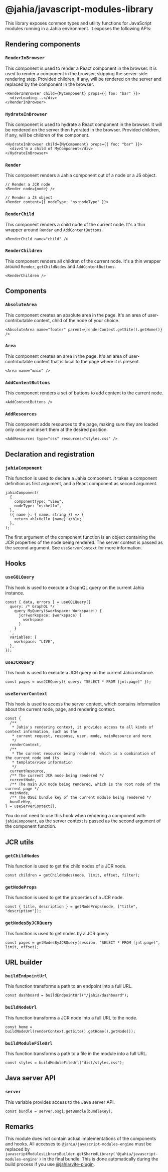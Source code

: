 # @jahia/javascript-modules-library

This library exposes common types and utility functions for JavaScript modules running in a Jahia environment. It exposes the following APIs:

## Rendering components

### `RenderInBrowser`

This component is used to render a React component in the browser. It is used to render a component in the browser, skipping the server-side rendering step. Provided children, if any, will be rendered on the server and replaced by the component in the browser.

```tsx
<RenderInBrowser child={MyComponent} props={{ foo: "bar" }}>
  <div>Loading...</div>
</RenderInBrowser>
```

### `HydrateInBrowser`

This component is used to hydrate a React component in the browser. It will be rendered on the server then hydrated in the browser. Provided children, if any, will be children of the component.

```tsx
<HydrateInBrowser child={MyComponent} props={{ foo: "bar" }}>
  <div>I'm a child of MyComponent</div>
</HydrateInBrowser>
```

### `Render`

This component renders a Jahia component out of a node or a JS object.

```tsx
// Render a JCR node
<Render node={node} />

// Render a JS object
<Render content={{ nodeType: "ns:nodeType" }}>
```

### `RenderChild`

This component renders a child node of the current node. It's a thin wrapper around `Render` and `AddContentButtons`.

```tsx
<RenderChild name="child" />
```

### `RenderChildren`

This component renders all children of the current node. It's a thin wrapper around `Render`, `getChildNodes` and `AddContentButtons`.

```tsx
<RenderChildren />
```

## Components

### `AbsoluteArea`

This component creates an absolute area in the page. It's an area of user-contributable content, child of the node of your choice.

```tsx
<AbsoluteArea name="footer" parent={renderContext.getSite().getHome()} />
```

### `Area`

This component creates an area in the page. It's an area of user-contributable content that is local to the page where it is present.

```tsx
<Area name="main" />
```

### `AddContentButtons`

This component renders a set of buttons to add content to the current node.

```tsx
<AddContentButtons />
```

### `AddResources`

This component adds resources to the page, making sure they are loaded only once and insert them at the desired position.

```tsx
<AddResources type="css" resources="styles.css" />
```

## Declaration and registration

### `jahiaComponent`

This function is used to declare a Jahia component. It takes a component definition as first argument, and a React component as second argument.

```tsx
jahiaComponent(
  {
    componentType: "view",
    nodeType: "ns:hello",
  },
  ({ name }: { name: string }) => {
    return <h1>Hello {name}!</h1>;
  },
);
```

The first argument of the component function is an object containing the JCR properties of the node being rendered. The server context is passed as the second argument. See `useServerContext` for more information.

## Hooks

### `useGQLQuery`

This hook is used to execute a GraphQL query on the current Jahia instance.

```tsx
const { data, errors } = useGQLQuery({
  query: /* GraphQL */ `
    query MyQuery($workspace: Workspace!) {
      jcr(workspace: $workspace) {
        workspace
      }
    }
  `,
  variables: {
    workspace: "LIVE",
  },
});
```

### `useJCRQuery`

This hook is used to execute a JCR query on the current Jahia instance.

```tsx
const pages = useJCRQuery({ query: "SELECT * FROM [jnt:page]" });
```

### `useServerContext`

This hook is used to access the server context, which contains information about the current node, page, and rendering context.

```tsx
const {
  /**
   * Jahia's rendering context, it provides access to all kinds of context information, such as the
   * current request, response, user, mode, mainResource and more
   */
  renderContext,
  /**
   * The current resource being rendered, which is a combination of the current node and its
   * template/view information
   */
  currentResource,
  /** The current JCR node being rendered */
  currentNode,
  /** The main JCR node being rendered, which is the root node of the current page */
  mainNode,
  /** The OSGi bundle key of the current module being rendered */
  bundleKey,
} = useServerContext();
```

You do not need to use this hook when rendering a component with `jahiaComponent`, as the server context is passed as the second argument of the component function.

## JCR utils

### `getChildNodes`

This function is used to get the child nodes of a JCR node.

```tsx
const children = getChildNodes(node, limit, offset, filter);
```

### `getNodeProps`

This function is used to get the properties of a JCR node.

```tsx
const { title, description } = getNodeProps(node, ["title", "description"]);
```

### `getNodesByJCRQuery`

This function is used to get nodes by a JCR query.

```tsx
const pages = getNodesByJCRQuery(session, "SELECT * FROM [jnt:page]", limit, offset);
```

## URL builder

### `buildEndpointUrl`

This function transforms a path to an endpoint into a full URL.

```tsx
const dashboard = buildEndpointUrl("/jahia/dashboard");
```

### `buildNodeUrl`

This function transforms a JCR node into a full URL to the node.

```tsx
const home = buildNodeUrl(renderContext.getSite().getHome().getNode());
```

### `buildModuleFileUrl`

This function transforms a path to a file in the module into a full URL.

```tsx
const styles = buildModuleFileUrl("dist/styles.css");
```

## Java server API

### `server`

This variable provides access to the Java server API.

```tsx
const bundle = server.osgi.getBundle(bundleKey);
```

## Remarks

This module does not contain actual implementations of the components and hooks. All accesses to `@jahia/javascript-modules-engine` must be replaced by `javascriptModulesLibraryBuilder.getSharedLibrary('@jahia/javascript-modules-engine')` in the final bundle. This is done automatically during the build process if you use [@jahia/vite-plugin](https://www.npmjs.com/package/@jahia/vite-plugin).
